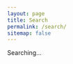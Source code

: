 ```yaml
---
layout: page
title: Search
permalink: /search/
sitemap: false
---
```

<div class="st-search-container">Searching...</div>

